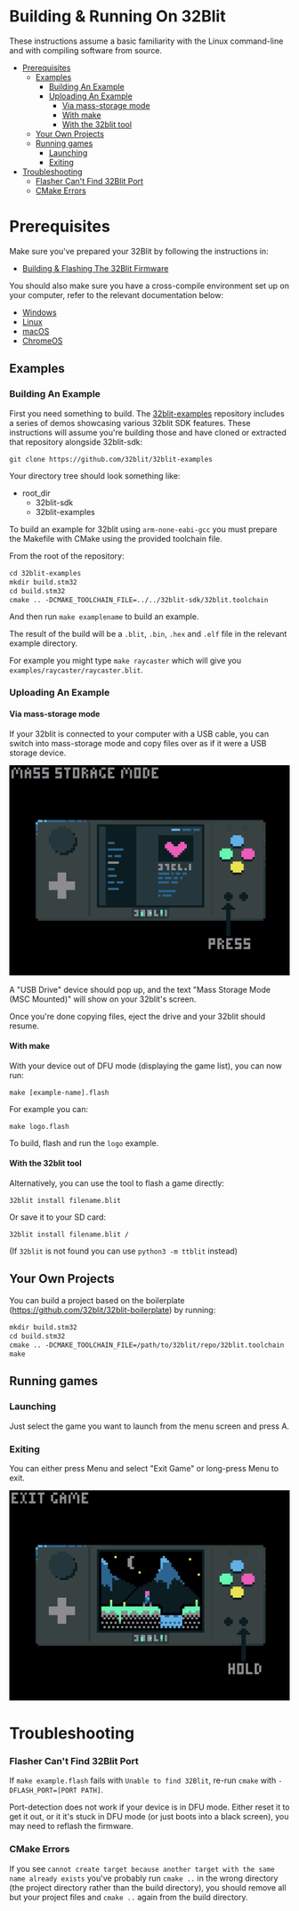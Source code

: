 # Building & Running On 32Blit <!-- omit in toc -->

These instructions assume a basic familiarity with the Linux command-line and with compiling software from source.

- [Prerequisites](#prerequisites)
  - [Examples](#examples)
    - [Building An Example](#building-an-example)
    - [Uploading An Example](#uploading-an-example)
      - [Via mass-storage mode](#via-mass-storage-mode)
      - [With make](#with-make)
      - [With the 32blit tool](#with-the-32blit-tool)
  - [Your Own Projects](#your-own-projects)
  - [Running games](#running-games)
    - [Launching](#launching)
    - [Exiting](#exiting)
- [Troubleshooting](#troubleshooting)
    - [Flasher Can't Find 32Blit Port](#flasher-cant-find-32blit-port)
    - [CMake Errors](#cmake-errors)

# Prerequisites

Make sure you've prepared your 32Blit by following the instructions in:

* [Building & Flashing The 32Blit Firmware](32Blit-Firmware.md#building--flashing-the-32blit-firmware)

You should also make sure you have a cross-compile environment set up on your computer, refer to the relevant documentation below:

* [Windows](Windows-WSL.md)
* [Linux](Linux.md)
* [macOS](macOS.md)
* [ChromeOS](ChromeOS.md)

## Examples

### Building An Example

First you need something to build. The [32blit-examples](https://github.com/32blit/32blit-examples) repository includes a series of demos showcasing various 32blit SDK features. These instructions will assume you're building those and have cloned or extracted that repository alongside 32blit-sdk:

```shell
git clone https://github.com/32blit/32blit-examples
```

Your directory tree should look something like:

- root_dir
    - 32blit-sdk
    - 32blit-examples

To build an example for 32blit using `arm-none-eabi-gcc` you must prepare the Makefile with CMake using the provided toolchain file.

From the root of the repository:

```
cd 32blit-examples
mkdir build.stm32
cd build.stm32
cmake .. -DCMAKE_TOOLCHAIN_FILE=../../32blit-sdk/32blit.toolchain
```

And then run `make examplename` to build an example.

The result of the build will be a `.blit`, `.bin`, `.hex` and `.elf` file in the relevant example directory.

For example you might type `make raycaster` which will give you `examples/raycaster/raycaster.blit`.

### Uploading An Example

#### Via mass-storage mode

If your 32blit is connected to your computer with a USB cable, you can switch into mass-storage mode and copy files over as if it were a USB storage device.

![press the Home button](resources/enter-mass-storage-mode.png)

A "USB Drive" device should pop up, and the text "Mass Storage Mode (MSC Mounted)" will show on your 32blit's screen.

Once you're done copying files, eject the drive and your 32blit should resume.

#### With make

With your device out of DFU mode (displaying the game list), you can now run:

```
make [example-name].flash
```

For example you can:

```
make logo.flash
```

To build, flash and run the `logo` example.

#### With the 32blit tool

Alternatively, you can use the tool to flash a game directly:

```
32blit install filename.blit
```

Or save it to your SD card:

```
32blit install filename.blit /
```

(If `32blit` is not found you can use `python3 -m ttblit` instead)


## Your Own Projects

You can build a project based on the boilerplate (https://github.com/32blit/32blit-boilerplate) by running:

```
mkdir build.stm32
cd build.stm32
cmake .. -DCMAKE_TOOLCHAIN_FILE=/path/to/32blit/repo/32blit.toolchain
make
```

## Running games

### Launching

Just select the game you want to launch from the menu screen and press A.

### Exiting

You can either press Menu and select "Exit Game" or long-press Menu to exit.

![long press menu to exit a game](resources/exit-game.png)

# Troubleshooting

### Flasher Can't Find 32Blit Port

If `make example.flash` fails with `Unable to find 32Blit`, re-run `cmake` with `-DFLASH_PORT=[PORT PATH]`.  

Port-detection does not work if your device is in DFU mode. Either reset it to get it out, or it it's stuck in DFU mode (or just boots into a black screen), you may need to reflash the firmware.

### CMake Errors

If you see `cannot create target because another target with the same name already exists` you've probably run `cmake ..` in the wrong directory (the project directory rather than the build directory), you should remove all but your project files and `cmake ..` again from the build directory.

